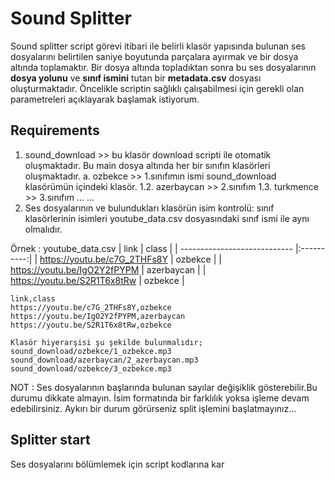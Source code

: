 # Sound Splitter

Sound splitter script görevi itibari ile belirli klasör yapısında bulunan ses dosyalarını belirtilen saniye boyutunda parçalara ayırmak ve 
bir dosya altında toplamaktır. Bir dosya altında topladıktan sonra bu ses dosyalarının **dosya yolunu** ve **sınıf ismini** tutan bir
**metadata.csv** dosyası oluşturmaktadır. Öncelikle scriptin sağlıklı çalışabilmesi için gerekli olan parametreleri açıklayarak başlamak istiyorum.  
  
## Requirements

1. sound_download >> bu klasör download scripti ile otomatik oluşmaktadır. Bu main dosya altında her bir sınıfın klasörleri oluşmaktadır. 
a. ozbekce >> 1.sınıfımın ismi sound_download klasörümün içindeki klasör.
1.2. azerbaycan >> 2.sınıfım 
1.3. turkmence >> 3.sınıfım
...
...
2. Ses dosyalarının ve bulundukları klasörün isim kontrolü:
sınıf klasörlerinin isimleri youtube_data.csv dosyasındaki sınıf ismi ile aynı olmalıdır.

Örnek : youtube_data.csv
| link                         | class      |
| ---------------------------- |:----------:|
| https://youtu.be/c7G_2THFs8Y | ozbekce    |
| https://youtu.be/IgO2Y2fPYPM | azerbaycan |
| https://youtu.be/S2R1T6x8tRw | ozbekce    |
``` 
link,class
https://youtu.be/c7G_2THFs8Y,ozbekce
https://youtu.be/IgO2Y2fPYPM,azerbaycan
https://youtu.be/S2R1T6x8tRw,ozbekce

Klasör hiyerarşisi şu şekilde bulunmalıdır;
sound_download/ozbekce/1_ozbekce.mp3
sound_download/azerbaycan/2_azerbaycan.mp3
sound_download/ozbekce/3_ozbekce.mp3
```
NOT : Ses dosyalarının başlarında bulunan sayılar değişiklik gösterebilir.Bu durumu dikkate almayın.
İsim formatında bir farklılık yoksa işleme devam edebilirsiniz. Aykırı bir durum görürseniz split işlemini başlatmayınız...

## Splitter start
Ses dosyalarını bölümlemek için script kodlarına kar
